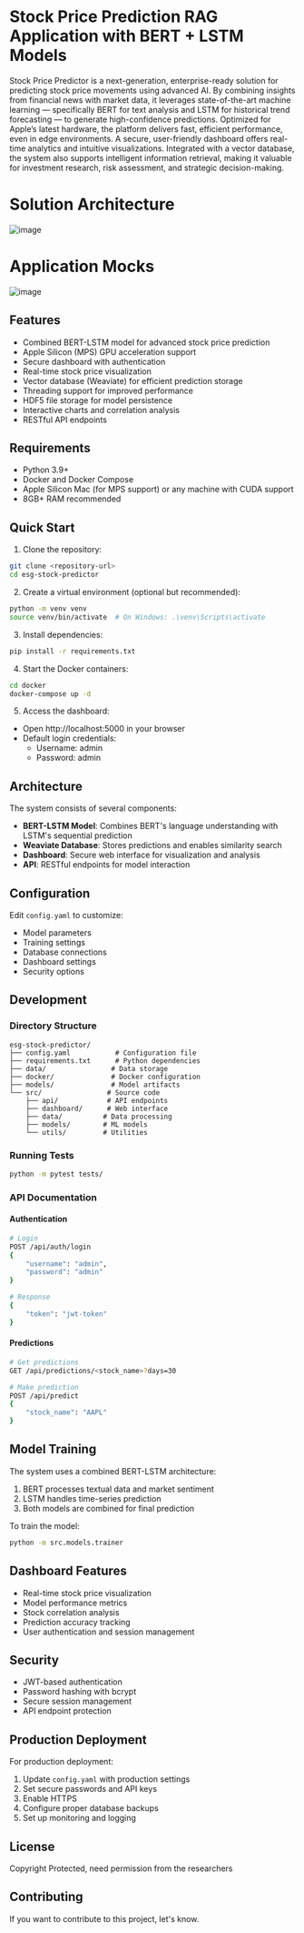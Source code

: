 # Stock Price Prediction RAG Application with BERT + LSTM Models

Stock Price Predictor is a next-generation, enterprise-ready solution for predicting stock price movements using advanced AI. By combining insights from financial news with market data, it leverages state-of-the-art machine learning — specifically BERT for text analysis and LSTM for historical trend forecasting — to generate high-confidence predictions. Optimized for Apple’s latest hardware, the platform delivers fast, efficient performance, even in edge environments. A secure, user-friendly dashboard offers real-time analytics and intuitive visualizations. Integrated with a vector database, the system also supports intelligent information retrieval, making it valuable for investment research, risk assessment, and strategic decision-making.

# Solution Architecture

![image](https://github.com/user-attachments/assets/c6e331e3-6923-4bfa-bf3d-15475205c079)



# Application Mocks


![image](https://github.com/user-attachments/assets/95b39d3e-6a47-40e1-a85e-9aa58b48a7cd)


## Features

- Combined BERT-LSTM model for advanced stock price prediction
- Apple Silicon (MPS) GPU acceleration support
- Secure dashboard with authentication
- Real-time stock price visualization
- Vector database (Weaviate) for efficient prediction storage
- Threading support for improved performance
- HDF5 file storage for model persistence
- Interactive charts and correlation analysis
- RESTful API endpoints

## Requirements

- Python 3.9+
- Docker and Docker Compose
- Apple Silicon Mac (for MPS support) or any machine with CUDA support
- 8GB+ RAM recommended

## Quick Start

1. Clone the repository:
```bash
git clone <repository-url>
cd esg-stock-predictor
```

2. Create a virtual environment (optional but recommended):
```bash
python -m venv venv
source venv/bin/activate  # On Windows: .\venv\Scripts\activate
```

3. Install dependencies:
```bash
pip install -r requirements.txt
```

4. Start the Docker containers:
```bash
cd docker
docker-compose up -d
```

5. Access the dashboard:
- Open http://localhost:5000 in your browser
- Default login credentials:
  - Username: admin
  - Password: admin

## Architecture

The system consists of several components:

- **BERT-LSTM Model**: Combines BERT's language understanding with LSTM's sequential prediction
- **Weaviate Database**: Stores predictions and enables similarity search
- **Dashboard**: Secure web interface for visualization and analysis
- **API**: RESTful endpoints for model interaction

## Configuration

Edit `config.yaml` to customize:

- Model parameters
- Training settings
- Database connections
- Dashboard settings
- Security options

## Development

### Directory Structure

```
esg-stock-predictor/
├── config.yaml           # Configuration file
├── requirements.txt      # Python dependencies
├── data/                # Data storage
├── docker/              # Docker configuration
├── models/              # Model artifacts
└── src/                # Source code
    ├── api/            # API endpoints
    ├── dashboard/      # Web interface
    ├── data/          # Data processing
    ├── models/        # ML models
    └── utils/         # Utilities
```

### Running Tests

```bash
python -m pytest tests/
```

### API Documentation

#### Authentication

```bash
# Login
POST /api/auth/login
{
    "username": "admin",
    "password": "admin"
}

# Response
{
    "token": "jwt-token"
}
```

#### Predictions

```bash
# Get predictions
GET /api/predictions/<stock_name>?days=30

# Make prediction
POST /api/predict
{
    "stock_name": "AAPL"
}
```

## Model Training

The system uses a combined BERT-LSTM architecture:

1. BERT processes textual data and market sentiment
2. LSTM handles time-series prediction
3. Both models are combined for final prediction

To train the model:

```bash
python -m src.models.trainer
```

## Dashboard Features

- Real-time stock price visualization
- Model performance metrics
- Stock correlation analysis
- Prediction accuracy tracking
- User authentication and session management

## Security

- JWT-based authentication
- Password hashing with bcrypt
- Secure session management
- API endpoint protection

## Production Deployment

For production deployment:

1. Update `config.yaml` with production settings
2. Set secure passwords and API keys
3. Enable HTTPS
4. Configure proper database backups
5. Set up monitoring and logging

## License
Copyright Protected, need permission from the researchers

## Contributing

If you want to contribute to this project, let's know.
